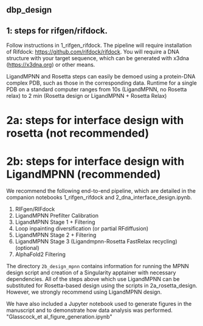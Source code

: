 ## dbp_design

## 1: steps for rifgen/rifdock. 
Follow instructions in 1_rifgen_rifdock. The pipeline will require installation of Rifdock: https://github.com/rifdock/rifdock. You will require a DNA structure with your target sequence, which can be generated with x3dna (https://x3dna.org) or other means. 

LigandMPNN and Rosetta steps can easily be demoed using a protein-DNA complex PDB, such as those in the corresponding data. 
Runtime for a single PDB on a standard computer ranges from 10s (LigandMPNN, no Rosetta relax) to 2 min (Rosetta design or LigandMPNN + Rosetta Relax)

# 2a: steps for interface design with rosetta (not recommended)
# 2b: steps for interface design with LigandMPNN (recommended)

We recommend the following end-to-end pipeline, which are detailed in the companion notebooks 1_rifgen_rifdock and 2_dna_interface_design.ipynb. 
1. RIFgen/RIFdock
2. LigandMPNN Prefilter Calibration
3. LigandMPNN Stage 1 + Filtering
4. Loop inpainting diversification (or partial RFdiffusion)
5. LigandMPNN Stage 2 + Filtering
6. LigandMPNN Stage 3 (Ligandmpnn-Rosetta FastRelax recycling) (optional)
7. AlphaFold2 Filtering

The directory `2b_design_mpnn` contains information for running the MPNN design script and creation of a Singularity apptainer with necessary dependencies. All of the steps above which use LigandMPNN can be substituted for Rosetta-based design using the scripts in 2a_rosetta_design. However, we strongly recommend using LigandMPNN design. 

We have also included a Jupyter notebook used to generate figures in the manuscript and to demonstrate how data analysis was performed. "Glasscock_et al_figure_generation.ipynb"

